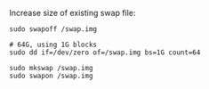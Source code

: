 Increase size of existing swap file:

```
sudo swapoff /swap.img

# 64G, using 1G blocks
sudo dd if=/dev/zero of=/swap.img bs=1G count=64

sudo mkswap /swap.img
sudo swapon /swap.img
```
